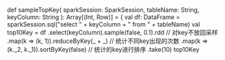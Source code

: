 
  def sampleTopKey( sparkSession: SparkSession, tableName: String, keyColumn: String ): Array[(Int, Row)] = {
    val df: DataFrame = sparkSession.sql("select " + keyColumn + " from " + tableName)
    val top10Key = df
      .select(keyColumn).sample(false, 0.1).rdd // 对key不放回采样
      .map(k => (k, 1)).reduceByKey(_ + _) // 统计不同key出现的次数
      .map(k => (k._2, k._1)).sortByKey(false) // 统计的key进行排序
      .take(10)
    top10Key